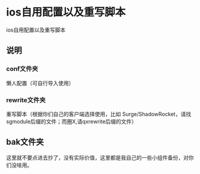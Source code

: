#  ios自用配置以及重写脚本

ios自用配置以及重写脚本

## 说明

### conf文件夹

懒人配置（可自行导入使用）



### rewrite文件夹

重写脚本（根据你们自己的客户端选择使用，比如 Surge/ShadowRocket，请找sgmodule后缀的文件；而圈X,请qxrewrite后缀的文件）


## bak文件夹

 这里就不要点进去抄了，没有实际价值，这里都是我自己的一些小组件备份，对你们没啥用。


